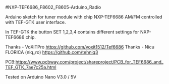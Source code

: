 #NXP-TEF6686_F8602_F8605-Arduino_Radio 

Arduino sketch for tuner module with chip NXP-TEF6686 AM/FM controlled with TEF-GTK user interface.

In TEF-GTK the button SET 1,2,3,4 contains different settings for NXP-TEF6686 chip.

Thanks - VoXiTPro https://github.com/voxit1512/Tef6686
Thanks - Nicu FLORICA (niq_ro) https://github.com/tehniq3 

PCB:https://www.pcbway.com/project/shareproject/PCB_for_TEF6686_and_TEF_GTK_7ae7c25a.html


Tested on Arduino Nano V3.0 / 5V
